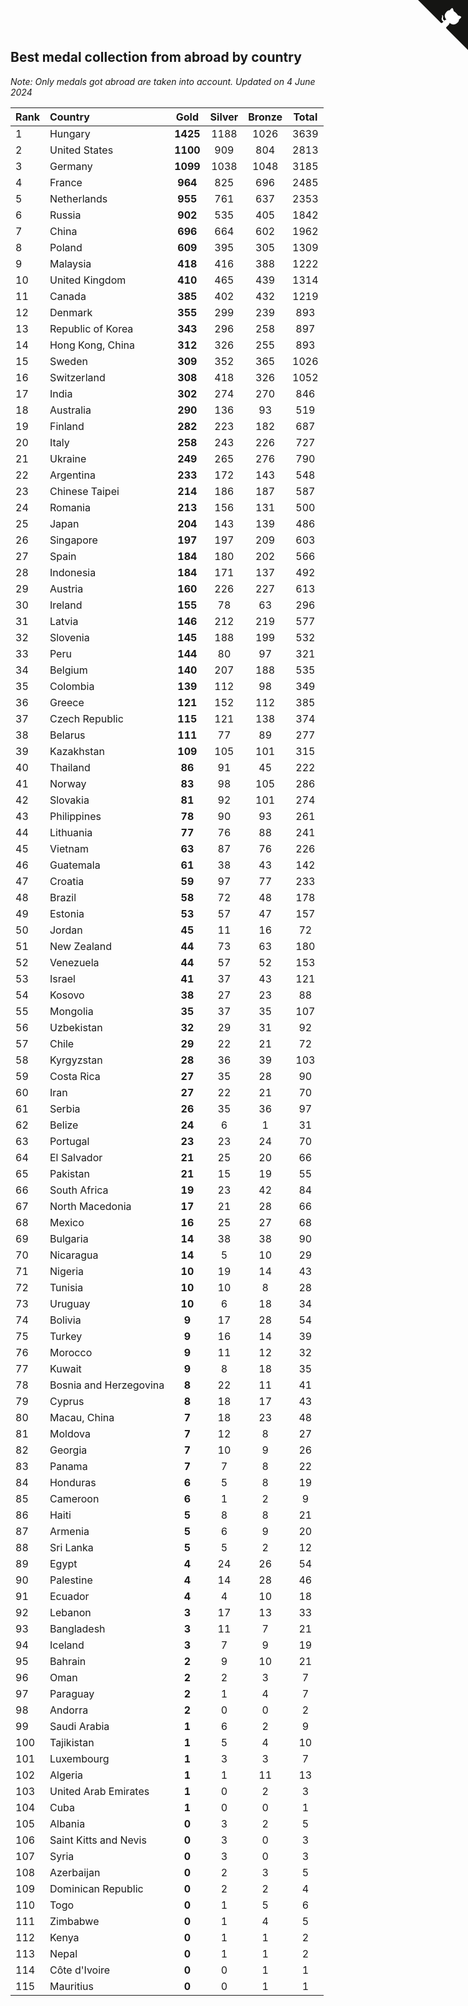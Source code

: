 ## Best medal collection from abroad by country

*Note: Only medals got abroad are taken into account.*
*Updated on  4 June 2024*

| Rank | Country | Gold | Silver | Bronze | Total |
| :--- | :--- | :--: | :--: | :--: | :--: |
| 1 | Hungary | **1425** | 1188 | 1026 | 3639 |
| 2 | United States | **1100** | 909 | 804 | 2813 |
| 3 | Germany | **1099** | 1038 | 1048 | 3185 |
| 4 | France | **964** | 825 | 696 | 2485 |
| 5 | Netherlands | **955** | 761 | 637 | 2353 |
| 6 | Russia | **902** | 535 | 405 | 1842 |
| 7 | China | **696** | 664 | 602 | 1962 |
| 8 | Poland | **609** | 395 | 305 | 1309 |
| 9 | Malaysia | **418** | 416 | 388 | 1222 |
| 10 | United Kingdom | **410** | 465 | 439 | 1314 |
| 11 | Canada | **385** | 402 | 432 | 1219 |
| 12 | Denmark | **355** | 299 | 239 | 893 |
| 13 | Republic of Korea | **343** | 296 | 258 | 897 |
| 14 | Hong Kong, China | **312** | 326 | 255 | 893 |
| 15 | Sweden | **309** | 352 | 365 | 1026 |
| 16 | Switzerland | **308** | 418 | 326 | 1052 |
| 17 | India | **302** | 274 | 270 | 846 |
| 18 | Australia | **290** | 136 | 93 | 519 |
| 19 | Finland | **282** | 223 | 182 | 687 |
| 20 | Italy | **258** | 243 | 226 | 727 |
| 21 | Ukraine | **249** | 265 | 276 | 790 |
| 22 | Argentina | **233** | 172 | 143 | 548 |
| 23 | Chinese Taipei | **214** | 186 | 187 | 587 |
| 24 | Romania | **213** | 156 | 131 | 500 |
| 25 | Japan | **204** | 143 | 139 | 486 |
| 26 | Singapore | **197** | 197 | 209 | 603 |
| 27 | Spain | **184** | 180 | 202 | 566 |
| 28 | Indonesia | **184** | 171 | 137 | 492 |
| 29 | Austria | **160** | 226 | 227 | 613 |
| 30 | Ireland | **155** | 78 | 63 | 296 |
| 31 | Latvia | **146** | 212 | 219 | 577 |
| 32 | Slovenia | **145** | 188 | 199 | 532 |
| 33 | Peru | **144** | 80 | 97 | 321 |
| 34 | Belgium | **140** | 207 | 188 | 535 |
| 35 | Colombia | **139** | 112 | 98 | 349 |
| 36 | Greece | **121** | 152 | 112 | 385 |
| 37 | Czech Republic | **115** | 121 | 138 | 374 |
| 38 | Belarus | **111** | 77 | 89 | 277 |
| 39 | Kazakhstan | **109** | 105 | 101 | 315 |
| 40 | Thailand | **86** | 91 | 45 | 222 |
| 41 | Norway | **83** | 98 | 105 | 286 |
| 42 | Slovakia | **81** | 92 | 101 | 274 |
| 43 | Philippines | **78** | 90 | 93 | 261 |
| 44 | Lithuania | **77** | 76 | 88 | 241 |
| 45 | Vietnam | **63** | 87 | 76 | 226 |
| 46 | Guatemala | **61** | 38 | 43 | 142 |
| 47 | Croatia | **59** | 97 | 77 | 233 |
| 48 | Brazil | **58** | 72 | 48 | 178 |
| 49 | Estonia | **53** | 57 | 47 | 157 |
| 50 | Jordan | **45** | 11 | 16 | 72 |
| 51 | New Zealand | **44** | 73 | 63 | 180 |
| 52 | Venezuela | **44** | 57 | 52 | 153 |
| 53 | Israel | **41** | 37 | 43 | 121 |
| 54 | Kosovo | **38** | 27 | 23 | 88 |
| 55 | Mongolia | **35** | 37 | 35 | 107 |
| 56 | Uzbekistan | **32** | 29 | 31 | 92 |
| 57 | Chile | **29** | 22 | 21 | 72 |
| 58 | Kyrgyzstan | **28** | 36 | 39 | 103 |
| 59 | Costa Rica | **27** | 35 | 28 | 90 |
| 60 | Iran | **27** | 22 | 21 | 70 |
| 61 | Serbia | **26** | 35 | 36 | 97 |
| 62 | Belize | **24** | 6 | 1 | 31 |
| 63 | Portugal | **23** | 23 | 24 | 70 |
| 64 | El Salvador | **21** | 25 | 20 | 66 |
| 65 | Pakistan | **21** | 15 | 19 | 55 |
| 66 | South Africa | **19** | 23 | 42 | 84 |
| 67 | North Macedonia | **17** | 21 | 28 | 66 |
| 68 | Mexico | **16** | 25 | 27 | 68 |
| 69 | Bulgaria | **14** | 38 | 38 | 90 |
| 70 | Nicaragua | **14** | 5 | 10 | 29 |
| 71 | Nigeria | **10** | 19 | 14 | 43 |
| 72 | Tunisia | **10** | 10 | 8 | 28 |
| 73 | Uruguay | **10** | 6 | 18 | 34 |
| 74 | Bolivia | **9** | 17 | 28 | 54 |
| 75 | Turkey | **9** | 16 | 14 | 39 |
| 76 | Morocco | **9** | 11 | 12 | 32 |
| 77 | Kuwait | **9** | 8 | 18 | 35 |
| 78 | Bosnia and Herzegovina | **8** | 22 | 11 | 41 |
| 79 | Cyprus | **8** | 18 | 17 | 43 |
| 80 | Macau, China | **7** | 18 | 23 | 48 |
| 81 | Moldova | **7** | 12 | 8 | 27 |
| 82 | Georgia | **7** | 10 | 9 | 26 |
| 83 | Panama | **7** | 7 | 8 | 22 |
| 84 | Honduras | **6** | 5 | 8 | 19 |
| 85 | Cameroon | **6** | 1 | 2 | 9 |
| 86 | Haiti | **5** | 8 | 8 | 21 |
| 87 | Armenia | **5** | 6 | 9 | 20 |
| 88 | Sri Lanka | **5** | 5 | 2 | 12 |
| 89 | Egypt | **4** | 24 | 26 | 54 |
| 90 | Palestine | **4** | 14 | 28 | 46 |
| 91 | Ecuador | **4** | 4 | 10 | 18 |
| 92 | Lebanon | **3** | 17 | 13 | 33 |
| 93 | Bangladesh | **3** | 11 | 7 | 21 |
| 94 | Iceland | **3** | 7 | 9 | 19 |
| 95 | Bahrain | **2** | 9 | 10 | 21 |
| 96 | Oman | **2** | 2 | 3 | 7 |
| 97 | Paraguay | **2** | 1 | 4 | 7 |
| 98 | Andorra | **2** | 0 | 0 | 2 |
| 99 | Saudi Arabia | **1** | 6 | 2 | 9 |
| 100 | Tajikistan | **1** | 5 | 4 | 10 |
| 101 | Luxembourg | **1** | 3 | 3 | 7 |
| 102 | Algeria | **1** | 1 | 11 | 13 |
| 103 | United Arab Emirates | **1** | 0 | 2 | 3 |
| 104 | Cuba | **1** | 0 | 0 | 1 |
| 105 | Albania | **0** | 3 | 2 | 5 |
| 106 | Saint Kitts and Nevis | **0** | 3 | 0 | 3 |
| 107 | Syria | **0** | 3 | 0 | 3 |
| 108 | Azerbaijan | **0** | 2 | 3 | 5 |
| 109 | Dominican Republic | **0** | 2 | 2 | 4 |
| 110 | Togo | **0** | 1 | 5 | 6 |
| 111 | Zimbabwe | **0** | 1 | 4 | 5 |
| 112 | Kenya | **0** | 1 | 1 | 2 |
| 113 | Nepal | **0** | 1 | 1 | 2 |
| 114 | Côte d'Ivoire | **0** | 0 | 1 | 1 |
| 115 | Mauritius | **0** | 0 | 1 | 1 |


<a href="https://github.com/JustinTimeCuber/wca_statistics" class="github-corner" aria-label="View source on Github"><svg width="80" height="80" viewBox="0 0 250 250" style="fill:#151513; color:#fff; position: absolute; top: 0; border: 0; right: 0;" aria-hidden="true"><path d="M0,0 L115,115 L130,115 L142,142 L250,250 L250,0 Z"></path><path d="M128.3,109.0 C113.8,99.7 119.0,89.6 119.0,89.6 C122.0,82.7 120.5,78.6 120.5,78.6 C119.2,72.0 123.4,76.3 123.4,76.3 C127.3,80.9 125.5,87.3 125.5,87.3 C122.9,97.6 130.6,101.9 134.4,103.2" fill="currentColor" style="transform-origin: 130px 106px;" class="octo-arm"></path><path d="M115.0,115.0 C114.9,115.1 118.7,116.5 119.8,115.4 L133.7,101.6 C136.9,99.2 139.9,98.4 142.2,98.6 C133.8,88.0 127.5,74.4 143.8,58.0 C148.5,53.4 154.0,51.2 159.7,51.0 C160.3,49.4 163.2,43.6 171.4,40.1 C171.4,40.1 176.1,42.5 178.8,56.2 C183.1,58.6 187.2,61.8 190.9,65.4 C194.5,69.0 197.7,73.2 200.1,77.6 C213.8,80.2 216.3,84.9 216.3,84.9 C212.7,93.1 206.9,96.0 205.4,96.6 C205.1,102.4 203.0,107.8 198.3,112.5 C181.9,128.9 168.3,122.5 157.7,114.1 C157.9,116.9 156.7,120.9 152.7,124.9 L141.0,136.5 C139.8,137.7 141.6,141.9 141.8,141.8 Z" fill="currentColor" class="octo-body"></path></svg></a><style>.github-corner:hover .octo-arm{animation:octocat-wave 560ms ease-in-out}@keyframes octocat-wave{0%,100%{transform:rotate(0)}20%,60%{transform:rotate(-25deg)}40%,80%{transform:rotate(10deg)}}@media (max-width:500px){.github-corner:hover .octo-arm{animation:none}.github-corner .octo-arm{animation:octocat-wave 560ms ease-in-out}}</style>
